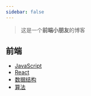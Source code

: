 ```yaml
---
sidebar: false
---
```

> 这是一个**前端小朋友**的博客

## 前端
<!-- * [TypeScript](/typescript/1.html) -->
<!-- * [Git](/git/1.html) -->
* [JavaScript](/js/hoisting.html)
* [React](/react/hooks.html)
* [数据结构](/dataStruct/queue.html)
* [算法](/algo/bsearch.html)



